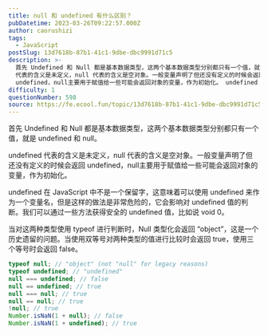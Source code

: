 ```yaml
---
title: null 和 undefined 有什么区别？
pubDatetime: 2023-03-26T09:22:57.000Z
author: caorushizi
tags:
  - JavaScript
postSlug: 13d7618b-87b1-41c1-9dbe-dbc9991d71c5
description: >-
  首先 Undefined 和 Null 都是基本数据类型，这两个基本数据类型分别都只有一个值，就是 undefined 和 null。 undefined
  代表的含义是未定义，null 代表的含义是空对象。一般变量声明了但还没有定义的时候会返回
  undefined，null主要用于赋值给一些可能会返回对象的变量，作为初始化。 undefined 在 JavaScript 中不是一个保留字，这意味着
difficulty: 1
questionNumber: 598
source: https://fe.ecool.fun/topic/13d7618b-87b1-41c1-9dbe-dbc9991d71c5
---
```


首先 Undefined 和 Null 都是基本数据类型，这两个基本数据类型分别都只有一个值，就是 undefined 和 null。

undefined 代表的含义是未定义，null 代表的含义是空对象。一般变量声明了但还没有定义的时候会返回 undefined，null主要用于赋值给一些可能会返回对象的变量，作为初始化。

undefined 在 JavaScript 中不是一个保留字，这意味着可以使用 undefined 来作为一个变量名，但是这样的做法是非常危险的，它会影响对 undefined 值的判断。我们可以通过一些方法获得安全的 undefined 值，比如说 void 0。

当对这两种类型使用 typeof 进行判断时，Null 类型化会返回 “object”，这是一个历史遗留的问题。当使用双等号对两种类型的值进行比较时会返回 true，使用三个等号时会返回 false。

```js
typeof null; // "object" (not "null" for legacy reasons)
typeof undefined; // "undefined"
null === undefined; // false
null == undefined; // true
null === null; // true
null == null; // true
!null; // true
Number.isNaN(1 + null); // false
Number.isNaN(1 + undefined); // true
```

